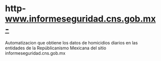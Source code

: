 # http-www.informeseguridad.cns.gob.mx-
Automatizacion que obtiene los datos de homicidios diarios en las entidades de la Repúblicanismo Mexicana del sitio informeseguridad.cns.gob.mx
